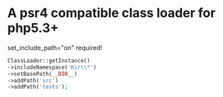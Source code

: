 A psr4 compatible class loader for php5.3+
==========================================

set_include_path="on" required!

```php
ClassLoader::getInstance()
->includeNamespace('Kir\\*')
->setBasePath(__DIR__)
->addPath('src')
->addPath('tests');
```
